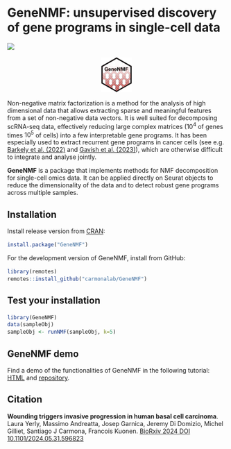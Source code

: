 # GeneNMF: unsupervised discovery of gene programs in single-cell data

[![](https://cranlogs.r-pkg.org/badges/GeneNMF)](https://cran.r-project.org/package=GeneNMF)

<p align="center">
  <img height="80" src="inst/RSticker_GeneNMF.png">
</p>

Non-negative matrix factorization is a method for the analysis of high dimensional data that allows extracting sparse and meaningful features from a set of non-negative data vectors. It is well suited for decomposing scRNA-seq data, effectively reducing large complex matrices ($10^4$ of genes times $10^5$ of cells) into a few interpretable gene programs. It has been especially used to extract recurrent gene programs in cancer cells (see e.g. [Barkely et al. (2022)](https://www.nature.com/articles/s41588-022-01141-9) and [Gavish et al. (2023)](https://www.nature.com/articles/s41586-023-06130-4)), which are otherwise difficult to integrate and analyse jointly.

**GeneNMF** is a package that implements methods for NMF decomposition for single-cell omics data. It can be applied directly on Seurat objects to reduce the dimensionality of the data and to detect robust gene programs across multiple samples.  

## Installation
Install release version from [CRAN](https://CRAN.R-project.org/package=GeneNMF):
```r
install.package("GeneNMF")
```
For the development version of GeneNMF, install from GitHub:
```r
library(remotes)
remotes::install_github("carmonalab/GeneNMF")
```

## Test your installation
```r
library(GeneNMF)
data(sampleObj)
sampleObj <- runNMF(sampleObj, k=5)
```

## GeneNMF demo
Find a demo of the functionalities of GeneNMF in the following tutorial: [HTML](https://carmonalab.github.io/GeneNMF.demo/NMF_demo_PBMC.html) and [repository](https://github.com/carmonalab/GeneNMF.demo).

## Citation
**Wounding triggers invasive progression in human basal cell carcinoma**. Laura Yerly, Massimo Andreatta, Josep Garnica, Jeremy Di Domizio, Michel Gilliet, Santiago J Carmona, Francois Kuonen. [BioRxiv 2024 DOI 10.1101/2024.05.31.596823](https://doi.org/10.1101/2024.05.31.596823)
